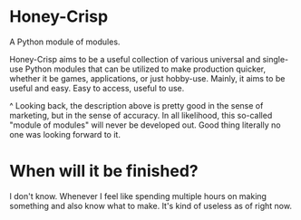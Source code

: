 # Honey-Crisp
A Python module of modules.

Honey-Crisp aims to be a useful collection of various universal and single-use Python modules that can be utilized to make production quicker, whether it be games, applications, or just hobby-use. Mainly, it aims to be useful and easy. Easy to access, useful to use.

^ Looking back, the description above is pretty good in the sense of marketing, but in the sense of accuracy. In all likelihood, this so-called "module of modules" will never be developed out.
Good thing literally no one was looking forward to it.
# When will it be finished?
I don't know. Whenever I feel like spending multiple hours on making something and also know what to make. It's kind of useless as of right now.